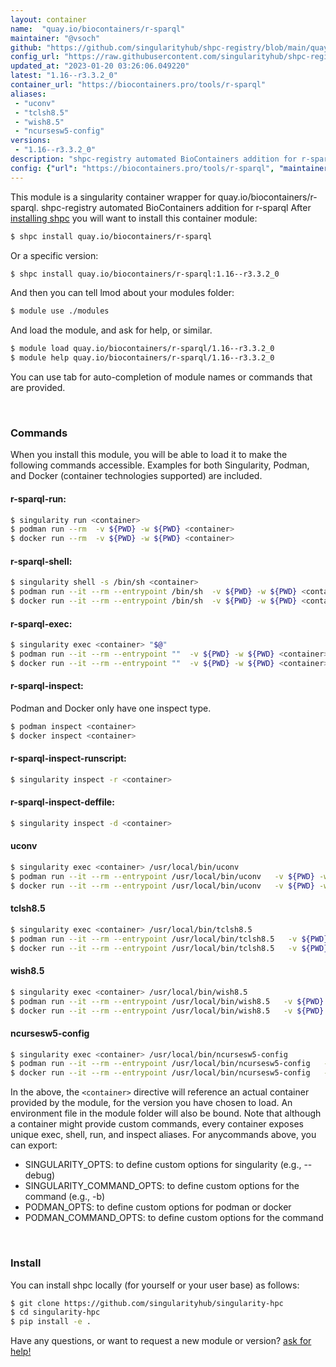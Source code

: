 ```yaml
---
layout: container
name:  "quay.io/biocontainers/r-sparql"
maintainer: "@vsoch"
github: "https://github.com/singularityhub/shpc-registry/blob/main/quay.io/biocontainers/r-sparql/container.yaml"
config_url: "https://raw.githubusercontent.com/singularityhub/shpc-registry/main/quay.io/biocontainers/r-sparql/container.yaml"
updated_at: "2023-01-20 03:26:06.049220"
latest: "1.16--r3.3.2_0"
container_url: "https://biocontainers.pro/tools/r-sparql"
aliases:
 - "uconv"
 - "tclsh8.5"
 - "wish8.5"
 - "ncursesw5-config"
versions:
 - "1.16--r3.3.2_0"
description: "shpc-registry automated BioContainers addition for r-sparql"
config: {"url": "https://biocontainers.pro/tools/r-sparql", "maintainer": "@vsoch", "description": "shpc-registry automated BioContainers addition for r-sparql", "latest": {"1.16--r3.3.2_0": "sha256:c652d4f22fbc7a5d00fb314d0c3035afb4db0d5b89b7ece5bb053e185d8f8e99"}, "tags": {"1.16--r3.3.2_0": "sha256:c652d4f22fbc7a5d00fb314d0c3035afb4db0d5b89b7ece5bb053e185d8f8e99"}, "docker": "quay.io/biocontainers/r-sparql", "aliases": {"uconv": "/usr/local/bin/uconv", "tclsh8.5": "/usr/local/bin/tclsh8.5", "wish8.5": "/usr/local/bin/wish8.5", "ncursesw5-config": "/usr/local/bin/ncursesw5-config"}}
---
```


This module is a singularity container wrapper for quay.io/biocontainers/r-sparql.
shpc-registry automated BioContainers addition for r-sparql
After [installing shpc](#install) you will want to install this container module:


```bash
$ shpc install quay.io/biocontainers/r-sparql
```

Or a specific version:

```bash
$ shpc install quay.io/biocontainers/r-sparql:1.16--r3.3.2_0
```

And then you can tell lmod about your modules folder:

```bash
$ module use ./modules
```

And load the module, and ask for help, or similar.

```bash
$ module load quay.io/biocontainers/r-sparql/1.16--r3.3.2_0
$ module help quay.io/biocontainers/r-sparql/1.16--r3.3.2_0
```

You can use tab for auto-completion of module names or commands that are provided.

<br>

### Commands

When you install this module, you will be able to load it to make the following commands accessible.
Examples for both Singularity, Podman, and Docker (container technologies supported) are included.

#### r-sparql-run:

```bash
$ singularity run <container>
$ podman run --rm  -v ${PWD} -w ${PWD} <container>
$ docker run --rm  -v ${PWD} -w ${PWD} <container>
```

#### r-sparql-shell:

```bash
$ singularity shell -s /bin/sh <container>
$ podman run --it --rm --entrypoint /bin/sh  -v ${PWD} -w ${PWD} <container>
$ docker run --it --rm --entrypoint /bin/sh  -v ${PWD} -w ${PWD} <container>
```

#### r-sparql-exec:

```bash
$ singularity exec <container> "$@"
$ podman run --it --rm --entrypoint ""  -v ${PWD} -w ${PWD} <container> "$@"
$ docker run --it --rm --entrypoint ""  -v ${PWD} -w ${PWD} <container> "$@"
```

#### r-sparql-inspect:

Podman and Docker only have one inspect type.

```bash
$ podman inspect <container>
$ docker inspect <container>
```

#### r-sparql-inspect-runscript:

```bash
$ singularity inspect -r <container>
```

#### r-sparql-inspect-deffile:

```bash
$ singularity inspect -d <container>
```


#### uconv

```bash
$ singularity exec <container> /usr/local/bin/uconv
$ podman run --it --rm --entrypoint /usr/local/bin/uconv   -v ${PWD} -w ${PWD} <container> -c " $@"
$ docker run --it --rm --entrypoint /usr/local/bin/uconv   -v ${PWD} -w ${PWD} <container> -c " $@"
```


#### tclsh8.5

```bash
$ singularity exec <container> /usr/local/bin/tclsh8.5
$ podman run --it --rm --entrypoint /usr/local/bin/tclsh8.5   -v ${PWD} -w ${PWD} <container> -c " $@"
$ docker run --it --rm --entrypoint /usr/local/bin/tclsh8.5   -v ${PWD} -w ${PWD} <container> -c " $@"
```


#### wish8.5

```bash
$ singularity exec <container> /usr/local/bin/wish8.5
$ podman run --it --rm --entrypoint /usr/local/bin/wish8.5   -v ${PWD} -w ${PWD} <container> -c " $@"
$ docker run --it --rm --entrypoint /usr/local/bin/wish8.5   -v ${PWD} -w ${PWD} <container> -c " $@"
```


#### ncursesw5-config

```bash
$ singularity exec <container> /usr/local/bin/ncursesw5-config
$ podman run --it --rm --entrypoint /usr/local/bin/ncursesw5-config   -v ${PWD} -w ${PWD} <container> -c " $@"
$ docker run --it --rm --entrypoint /usr/local/bin/ncursesw5-config   -v ${PWD} -w ${PWD} <container> -c " $@"
```



In the above, the `<container>` directive will reference an actual container provided
by the module, for the version you have chosen to load. An environment file in the
module folder will also be bound. Note that although a container
might provide custom commands, every container exposes unique exec, shell, run, and
inspect aliases. For anycommands above, you can export:

 - SINGULARITY_OPTS: to define custom options for singularity (e.g., --debug)
 - SINGULARITY_COMMAND_OPTS: to define custom options for the command (e.g., -b)
 - PODMAN_OPTS: to define custom options for podman or docker
 - PODMAN_COMMAND_OPTS: to define custom options for the command

<br>

### Install

You can install shpc locally (for yourself or your user base) as follows:

```bash
$ git clone https://github.com/singularityhub/singularity-hpc
$ cd singularity-hpc
$ pip install -e .
```

Have any questions, or want to request a new module or version? [ask for help!](https://github.com/singularityhub/singularity-hpc/issues)